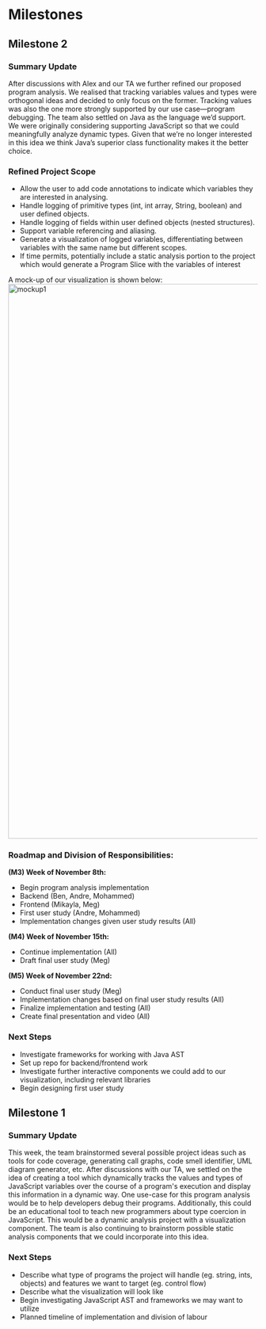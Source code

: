 # Milestones

## Milestone 2

### Summary Update

After discussions with Alex and our TA we further refined our proposed program analysis. We realised that tracking variables values and types were orthogonal
ideas and decided to only focus on the former. Tracking values was also the one more strongly supported by our use case—program debugging. The team also settled
on Java as the language we’d support. We were originally considering supporting JavaScript so that we could meaningfully analyze dynamic types. Given that we’re
no longer interested in this idea we think Java’s superior class functionality makes it the better choice.

### Refined Project Scope

- Allow the user to add code annotations to indicate which variables they are interested in analysing.
- Handle logging of primitive types (int, int array, String, boolean) and user defined objects.
- Handle logging of fields within user defined objects (nested structures).
- Support variable referencing and aliasing.
- Generate a visualization of logged variables, differentiating between variables with the same name but different scopes.
- If time permits, potentially include a static analysis portion to the project which would generate a Program Slice with the variables of interest

A mock-up of our visualization is shown below:
<img width="1120" alt="mockup1" src="https://media.github.students.cs.ubc.ca/user/3391/files/0dae5280-3e40-11ec-96ac-03d809f44f94">


### Roadmap and Division of Responsibilities:

**(M3) Week of November 8th:**

- Begin program analysis implementation
- Backend (Ben, Andre, Mohammed)
- Frontend (Mikayla, Meg)
- First user study (Andre, Mohammed)
- Implementation changes given user study results (All)

**(M4) Week of November 15th:**

- Continue implementation (All)
- Draft final user study (Meg)

**(M5) Week of November 22nd:**

- Conduct final user study (Meg)
- Implementation changes based on final user study results (All)
- Finalize implementation and testing (All)
- Create final presentation and video (All)

### Next Steps

- Investigate frameworks for working with Java AST
- Set up repo for backend/frontend work
- Investigate further interactive components we could add to our visualization, including relevant libraries
- Begin designing first user study

## Milestone 1

### Summary Update

This week, the team brainstormed several possible project ideas such as tools for code coverage, generating call graphs, code
smell identifier, UML diagram generator, etc. After discussions with our TA, we settled on the idea of creating a tool which dynamically
tracks the values and types of JavaScript variables over the course of a program's execution and display this information in a dynamic way.
One use-case for this program analysis would be to help developers debug their programs. Additionally, this could be an educational tool
to teach new programmers about type coercion in JavaScript. This would be a dynamic analysis project with a visualization component.
The team is also continuing to brainstorm possible static analysis components that we could incorporate into this idea.

### Next Steps

- Describe what type of programs the project will handle (eg. string, ints, objects) and features we want to target (eg. control flow)
- Describe what the visualization will look like
- Begin investigating JavaScript AST and frameworks we may want to utilize
- Planned timeline of implementation and division of labour
